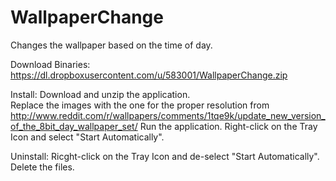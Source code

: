 WallpaperChange
===============

Changes the wallpaper based on the time of day.

Download Binaries: https://dl.dropboxusercontent.com/u/583001/WallpaperChange.zip

Install:
Download and unzip the application.  
Replace the images with the one for the proper resolution from http://www.reddit.com/r/wallpapers/comments/1tqe9k/update_new_version_of_the_8bit_day_wallpaper_set/
Run the application.
Right-click on the Tray Icon and select "Start Automatically".

Uninstall:
Ricght-click on the Tray Icon and de-select "Start Automatically".
Delete the files.
